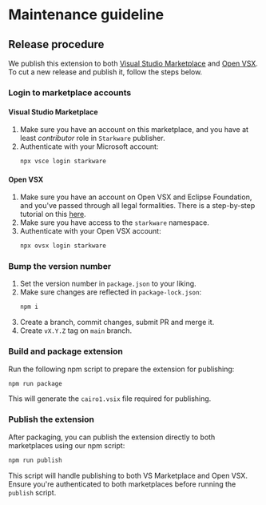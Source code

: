 # Maintenance guideline

## Release procedure

We publish this extension to
both [Visual Studio Marketplace](https://marketplace.visualstudio.com/items?itemName=starkware.cairo1)
and [Open VSX](https://open-vsx.org/extension/starkware/cairo1).
To cut a new release and publish it, follow the steps below.

### Login to marketplace accounts

#### Visual Studio Marketplace

1. Make sure you have an account on this marketplace, and you have at least _contributor_ role in
   `Starkware` publisher.
2. Authenticate with your Microsoft account:
   ```bash
   npx vsce login starkware
   ```

#### Open VSX

1. Make sure you have an account on Open VSX and Eclipse Foundation,
   and you've passed through all legal formalities.
   There is a step-by-step tutorial on
   this [here](https://github.com/eclipse/openvsx/wiki/Publishing-Extensions#how-to-publish-an-extension).
2. Make sure you have access to the `starkware` namespace.
3. Authenticate with your Open VSX account:
   ```bash
   npx ovsx login starkware
   ```

### Bump the version number

1. Set the version number in `package.json` to your liking.
2. Make sure changes are reflected in `package-lock.json`:
   ```bash
   npm i
   ```
3. Create a branch, commit changes, submit PR and merge it.
4. Create `vX.Y.Z` tag on `main` branch.

### Build and package extension

Run the following npm script to prepare the extension for publishing:

```bash
npm run package
```

This will generate the `cairo1.vsix` file required for publishing.

### Publish the extension

After packaging, you can publish the extension directly to both marketplaces using our npm script:

```bash
npm run publish
```

This script will handle publishing to both VS Marketplace and Open VSX.
Ensure you're authenticated to both marketplaces before running the `publish` script.
